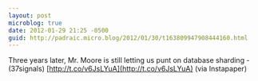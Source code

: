 ```yaml
---
layout: post
microblog: true
date: 2012-01-29 21:25 -0500
guid: http://padraic.micro.blog/2012/01/30/t163809947908444160.html
---
```

Three years later, Mr. Moore is still letting us punt on database sharding - (37signals) [http://t.co/v6JsLYuA](http://t.co/v6JsLYuA) (via Instapaper)
